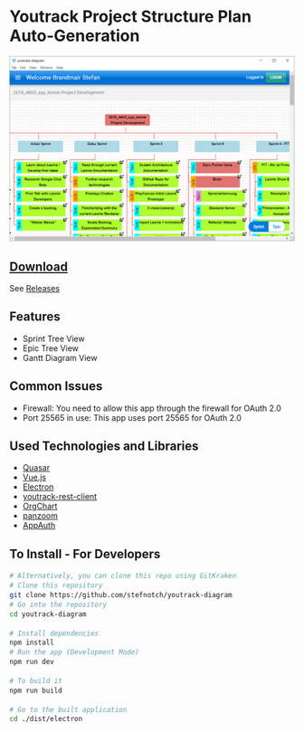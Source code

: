 # Youtrack Project Structure Plan Auto-Generation

![Screenshot](./Screenshot.png)

## [Download](https://github.com/stefnotch/youtrack-diagram/releases)

See [Releases](https://github.com/stefnotch/youtrack-diagram/releases)

## Features

- Sprint Tree View
- Epic Tree View
- Gantt Diagram View

## Common Issues

- Firewall: You need to allow this app through the firewall for OAuth 2.0
- Port 25565 in use: This app uses port 25565 for OAuth 2.0

## Used Technologies and Libraries

- [Quasar](https://quasar-framework.org/)
- [Vue.js](https://vuejs.org/)
- [Electron](https://electronjs.org/)
- [youtrack-rest-client](https://github.com/shanehofstetter/youtrack-rest-client)
- [OrgChart](https://github.com/dabeng/OrgChart.js)
- [panzoom](https://github.com/anvaka/panzoom)
- [AppAuth](https://github.com/openid/AppAuth-JS)

## To Install - For Developers

```bash
# Alternatively, you can clone this repo using GitKraken
# Clone this repository
git clone https://github.com/stefnotch/youtrack-diagram
# Go into the repository
cd youtrack-diagram

# Install dependencies
npm install
# Run the app (Development Mode)
npm run dev

# To build it
npm run build

# Go to the built application
cd ./dist/electron
```
